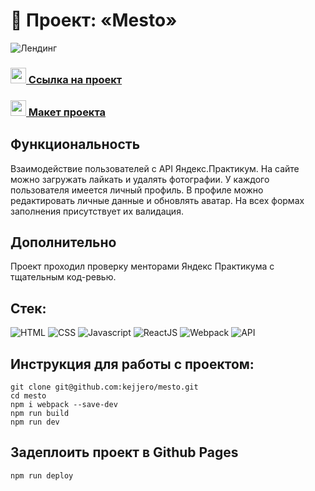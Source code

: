 # 🚀 Проект: «Mesto»

![Лендинг](https://sun9-51.userapi.com/impg/T4Cg09btj0MkQ-p7irqbmR4Q-UVLzKpoOBPZGA/xOQPn7mvxFA.jpg?size=2191x1395&quality=96&sign=32d8db675b8bd6d5d9e855aae495cbe7&type=album)

### <img src="https://cdn-icons-png.flaticon.com/512/7135/7135133.png" width="25" />[ Ссылка на проект](https://kejjero.github.io/mesto/)

### <img src="https://cdn-icons-png.flaticon.com/512/5968/5968705.png" width="25" />[ Макет проекта](https://kejjero.github.io/mesto/)

## Функциональность
Взаимодействие пользователей с API Яндекс.Практикум. На сайте можно загружать лайкать и удалять фотографии. У каждого пользователя имеется личный профиль.  В профиле можно редактировать личные данные и обновлять аватар. На всех формах заполнения присутствует их валидация. 

## Дополнительно
Проект проходил проверку менторами Яндекс Практикума с тщательным код-ревью.

## Стек:
![HTML](https://img.shields.io/badge/-HTML-0d1117?style=for-the-badge&logo=html5)
![CSS](https://img.shields.io/badge/-CSS-0d1117?style=for-the-badge&logo=css3)
![Javascript](https://img.shields.io/badge/-Javascript-0d1117?style=for-the-badge&logo=Javascript)
![ReactJS](https://img.shields.io/badge/-ReactJS-0d1117?style=for-the-badge&logo=React)
![Webpack](https://img.shields.io/badge/-Webpack-0d1117?style=for-the-badge&logo=Webpack)
![API](https://img.shields.io/badge/-Api-0d1117?style=for-the-badge&logo=Api)

## Инструкция для работы с проектом:
```
git clone git@github.com:kejjero/mesto.git
cd mesto
npm i webpack --save-dev
npm run build
npm run dev
```
## Задеплоить проект в Github Pages
```
npm run deploy
```

